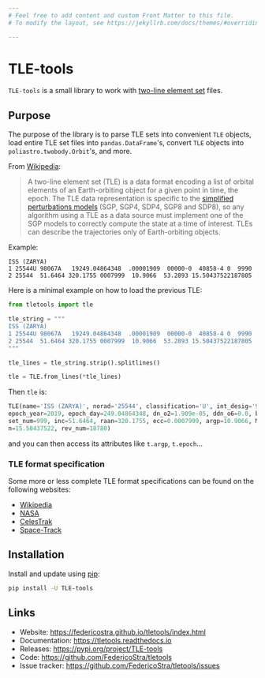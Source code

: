 ```yaml
---
# Feel free to add content and custom Front Matter to this file.
# To modify the layout, see https://jekyllrb.com/docs/themes/#overriding-theme-defaults

---
```


# TLE-tools

`TLE-tools` is a small library to work with [two-line element
set](https://en.wikipedia.org/wiki/Two-line_element_set) files.

## Purpose

The purpose of the library is to parse TLE sets into convenient `TLE` objects,
load entire TLE set files into `pandas.DataFrame`'s, convert `TLE` objects into
`poliastro.twobody.Orbit`'s, and more.

From [Wikipedia](https://en.wikipedia.org/wiki/Two-line_element_set):

> A two-line element set (TLE) is a data format encoding a list of orbital
elements of an Earth-orbiting object for a given point in time, the epoch.
The TLE data representation is specific to the [simplified perturbations
models](https://en.wikipedia.org/wiki/Simplified_perturbations_models) (SGP,
SGP4, SDP4, SGP8 and SDP8), so any algorithm using a TLE as a data source must
implement one of the SGP models to correctly compute the state at a time of
interest. TLEs can describe the trajectories only of Earth-orbiting objects.

Example:

```
ISS (ZARYA)
1 25544U 98067A   19249.04864348  .00001909  00000-0  40858-4 0  9990
2 25544  51.6464 320.1755 0007999  10.9066  53.2893 15.50437522187805
```

Here is a minimal example on how to load the previous TLE:

```python
from tletools import tle

tle_string = """
ISS (ZARYA)
1 25544U 98067A   19249.04864348  .00001909  00000-0  40858-4 0  9990
2 25544  51.6464 320.1755 0007999  10.9066  53.2893 15.50437522187805
"""

tle_lines = tle_string.strip().splitlines()

tle = TLE.from_lines(*tle_lines)
```

Then `tle` is:

```python
TLE(name='ISS (ZARYA)', norad='25544', classification='U', int_desig='98067A',
epoch_year=2019, epoch_day=249.04864348, dn_o2=1.909e-05, ddn_o6=0.0, bstar=4.0858e-05,
set_num=999, inc=51.6464, raan=320.1755, ecc=0.0007999, argp=10.9066, M=53.2893,
n=15.50437522, rev_num=18780)
```

and you can then access its attributes like `t.argp`, `t.epoch`...

### TLE format specification

Some more or less complete TLE format specifications can be found on the following websites:

- [Wikipedia](https://en.wikipedia.org/wiki/Two-line_element_set#Format)
- [NASA](https://spaceflight.nasa.gov/realdata/sightings/SSapplications/Post/JavaSSOP/SSOP_Help/tle_def.html)
- [CelesTrak](https://celestrak.com/columns/v04n03/)
- [Space-Track](https://www.space-track.org/documentation#tle)

## Installation

Install and update using [pip](https://pip.pypa.io/en/stable/):
```bash
pip install -U TLE-tools
```

## Links

- Website: <https://federicostra.github.io/tletools/index.html>
- Documentation: <https://tletools.readthedocs.io>
- Releases: <https://pypi.org/project/TLE-tools>
- Code: <https://github.com/FedericoStra/tletools>
- Issue tracker: <https://github.com/FedericoStra/tletools/issues>
